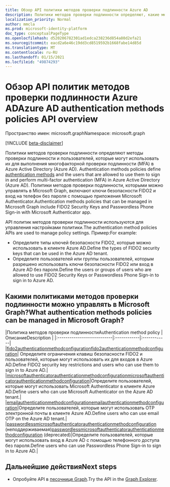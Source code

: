 ```yaml
---
title: Обзор API политики методов проверки подлинности Azure AD
description: Политики методов проверки подлинности определяют, какие методы проверки подлинности могут использовать пользователи в Azure AD.
localization_priority: Normal
author: mmcla
ms.prod: microsoft-identity-platform
doc_type: conceptualPageType
ms.openlocfilehash: d520206782301ad1edca238236d854a80d2efa21
ms.sourcegitcommit: eacd2a6e46c19dd3cd8519592b1668fabe14d85d
ms.translationtype: MT
ms.contentlocale: ru-RU
ms.lasthandoff: 01/15/2021
ms.locfileid: "49874293"
---
```

# <a name="azure-ad-authentication-methods-policies-api-overview"></a><span data-ttu-id="630fc-103">Обзор API политик методов проверки подлинности Azure AD</span><span class="sxs-lookup"><span data-stu-id="630fc-103">Azure AD authentication methods policies API overview</span></span>

<span data-ttu-id="630fc-104">Пространство имен: microsoft.graph</span><span class="sxs-lookup"><span data-stu-id="630fc-104">Namespace: microsoft.graph</span></span>

[!INCLUDE [beta-disclaimer](../../includes/beta-disclaimer.md)]

<span data-ttu-id="630fc-105">Политики методов проверки подлинности определяют методы проверки подлинности и пользователей, которые могут использовать их для выполнения многофакторной проверки подлинности (MFA) в Azure Active Directory (Azure AD). [](/azure/active-directory/authentication/concept-authentication-methods)</span><span class="sxs-lookup"><span data-stu-id="630fc-105">Authentication methods policies define [authentication methods](/azure/active-directory/authentication/concept-authentication-methods) and the users that are allowed to use them to sign in and perform multi-factor authentication (MFA) in Azure Active Directory (Azure AD).</span></span> <span data-ttu-id="630fc-106">Политики методов проверки подлинности, которыми можно управлять в Microsoft Graph, включают ключи безопасности FIDO2 и вход на телефон без пароля с помощью приложения Microsoft Authenticator.</span><span class="sxs-lookup"><span data-stu-id="630fc-106">Authentication methods policies that can be managed in Microsoft Graph include FIDO2 Security Keys and Passwordless Phone Sign-in with Microsoft Authenticator app.</span></span>

<span data-ttu-id="630fc-107">API политик методов проверки подлинности используются для управления настройками политики.</span><span class="sxs-lookup"><span data-stu-id="630fc-107">The authentication method policies APIs are used to manage policy settings.</span></span> <span data-ttu-id="630fc-108">Пример:</span><span class="sxs-lookup"><span data-stu-id="630fc-108">For example:</span></span>

* <span data-ttu-id="630fc-109">Определите типы ключей безопасности FIDO2, которые можно использовать в клиенте Azure AD.</span><span class="sxs-lookup"><span data-stu-id="630fc-109">Define the types of FIDO2 security keys that can be used in the Azure AD tenant.</span></span>
* <span data-ttu-id="630fc-110">Определите пользователей или группы пользователей, которым разрешено использовать ключи безопасности FIDO2 или вход в Azure AD без пароля.</span><span class="sxs-lookup"><span data-stu-id="630fc-110">Define the users or groups of users who are allowed to use FIDO2 Security Keys or Passwordless Phone Sign-in to sign in to Azure AD.</span></span>

## <a name="what-authentication-methods-policies-can-be-managed-in-microsoft-graph"></a><span data-ttu-id="630fc-111">Какими политиками методов проверки подлинности можно управлять в Microsoft Graph?</span><span class="sxs-lookup"><span data-stu-id="630fc-111">What authentication methods policies can be managed in Microsoft Graph?</span></span>

|<span data-ttu-id="630fc-112">Политика методов проверки подлинности</span><span class="sxs-lookup"><span data-stu-id="630fc-112">Authentication method policy</span></span>       | <span data-ttu-id="630fc-113">Описание</span><span class="sxs-lookup"><span data-stu-id="630fc-113">Description</span></span> |
|:---------------------------|:------------|:------------|
|[<span data-ttu-id="630fc-114">fido2authenticationmethodconfiguration</span><span class="sxs-lookup"><span data-stu-id="630fc-114">fido2authenticationmethodconfiguration</span></span>](fido2authenticationmethodconfiguration.md)| <span data-ttu-id="630fc-115">Определите ограничения клавиш безопасности FIDO2 и пользователей, которые могут использовать их для входов в Azure AD.</span><span class="sxs-lookup"><span data-stu-id="630fc-115">Define FIDO2 security key restrictions and users who can use them to sign in to Azure AD.</span></span>|
|[<span data-ttu-id="630fc-116">microsoftauthenticatorauthenticationmethodconfiguration</span><span class="sxs-lookup"><span data-stu-id="630fc-116">microsoftauthenticatorauthenticationmethodconfiguration</span></span>](microsoftauthenticatorauthenticationmethodconfiguration.md)|<span data-ttu-id="630fc-117">Определите пользователей, которые могут использовать Microsoft Authenticator в клиенте Azure AD.</span><span class="sxs-lookup"><span data-stu-id="630fc-117">Define users who can use Microsoft Authenticator on the Azure AD tenant.</span></span>|
|[<span data-ttu-id="630fc-118">emailauthenticationmethodconfiguration</span><span class="sxs-lookup"><span data-stu-id="630fc-118">emailauthenticationmethodconfiguration</span></span>](emailauthenticationmethodconfiguration.md)|<span data-ttu-id="630fc-119">Определите пользователей, которые могут использовать OTP электронной почты в клиенте Azure AD.</span><span class="sxs-lookup"><span data-stu-id="630fc-119">Define users who can use email OTP on the Azure AD tenant.</span></span>|
|<span data-ttu-id="630fc-120">[passwordlessmicrosoftauthenticatorauthenticationmethodconfiguration](passwordlessmicrosoftauthenticatorauthenticationmethodconfiguration.md) (неподдерживаемая)</span><span class="sxs-lookup"><span data-stu-id="630fc-120">[passwordlessmicrosoftauthenticatorauthenticationmethodconfiguration](passwordlessmicrosoftauthenticatorauthenticationmethodconfiguration.md) (deprecated)</span></span>|<span data-ttu-id="630fc-121">Определите пользователей, которые могут использовать вход в Azure AD с помощью телефонного доступа без пароля.</span><span class="sxs-lookup"><span data-stu-id="630fc-121">Define users who can use Passwordless Phone Sign-in to sign in to Azure AD.</span></span>|

## <a name="next-steps"></a><span data-ttu-id="630fc-122">Дальнейшие действия</span><span class="sxs-lookup"><span data-stu-id="630fc-122">Next steps</span></span>

* <span data-ttu-id="630fc-123">Опробуйте API в [песочнице Graph](https://developer.microsoft.com/graph/graph-explorer).</span><span class="sxs-lookup"><span data-stu-id="630fc-123">Try the API in the [Graph Explorer](https://developer.microsoft.com/graph/graph-explorer).</span></span>
